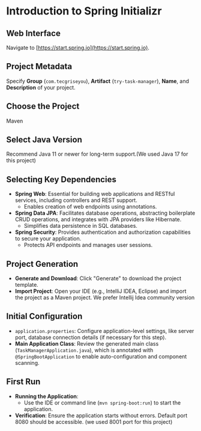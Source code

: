 # Introduction to Spring Initializr

## Web Interface
Navigate to [https://start.spring.io](https://start.spring.io).

## Project Metadata
Specify **Group** (`com.tecgriseyou`), **Artifact** (`try-task-manager`), **Name**, and **Description** of your project.

## Choose the Project
Maven

## Select Java Version
Recommend Java 11 or newer for long-term support.(We used Java 17 for this project)

## Selecting Key Dependencies

- **Spring Web**: Essential for building web applications and RESTful services, including controllers and REST support.
  - Enables creation of web endpoints using annotations.
- **Spring Data JPA**: Facilitates database operations, abstracting boilerplate CRUD operations, and integrates with JPA providers like Hibernate.
  - Simplifies data persistence in SQL databases.
- **Spring Security**: Provides authentication and authorization capabilities to secure your application.
  - Protects API endpoints and manages user sessions.

## Project Generation

- **Generate and Download**: Click "Generate" to download the project template.
- **Import Project**: Open your IDE (e.g., IntelliJ IDEA, Eclipse) and import the project as a Maven project. We prefer Intellij Idea community version

## Initial Configuration

- `application.properties`: Configure application-level settings, like server port, database connection details (if necessary for this step).
- **Main Application Class**: Review the generated main class (`TaskManagerApplication.java`), which is annotated with `@SpringBootApplication` to enable auto-configuration and component scanning.

## First Run

- **Running the Application**: 
  - Use the IDE or command line (`mvn spring-boot:run`) to start the application.
- **Verification**: Ensure the application starts without errors. Default port 8080 should be accessible. (we used 8001 port for this project)
